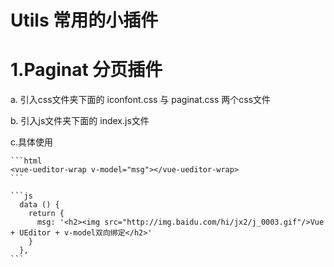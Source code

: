 # Utils  常用的小插件

# 1.Paginat 分页插件
  a. 引入css文件夹下面的 iconfont.css 与 paginat.css 两个css文件
  
  b. 引入js文件夹下面的 index.js文件
  
  c.具体使用
  
    ```html
    <vue-ueditor-wrap v-model="msg"></vue-ueditor-wrap>
    ```

	```js
	  data () {
	    return {
	      msg: '<h2><img src="http://img.baidu.com/hi/jx2/j_0003.gif"/>Vue + UEditor + v-model双向绑定</h2>'
	    }
	  },
	```
